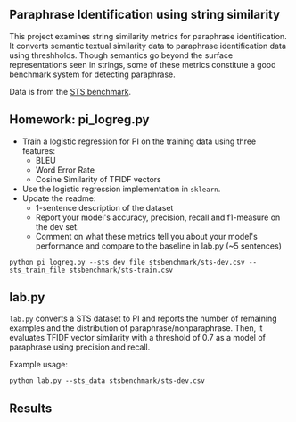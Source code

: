 Paraphrase Identification using string similarity
---------------------------------------------------

This project examines string similarity metrics for paraphrase identification.
It converts semantic textual similarity data to paraphrase identification data using threshholds.
Though semantics go beyond the surface representations seen in strings, some of these
metrics constitute a good benchmark system for detecting paraphrase.


Data is from the [STS benchmark](http://ixa2.si.ehu.es/stswiki/index.php/STSbenchmark).


## Homework: pi_logreg.py

* Train a logistic regression for PI on the training data using three features:
    - BLEU
    - Word Error Rate
    - Cosine Similarity of TFIDF vectors
* Use the logistic regression implementation in `sklearn`.
* Update the readme:
    * 1-sentence description of the dataset
    * Report your model's accuracy, precision, recall and f1-measure on the dev set.
    * Comment on what these metrics tell you about your model's performance and 
compare to the baseline in lab.py (~5 sentences)

`python pi_logreg.py --sts_dev_file stsbenchmark/sts-dev.csv --sts_train_file stsbenchmark/sts-train.csv`

## lab.py

`lab.py` converts a STS dataset to PI and reports the number of remaining examples
and the distribution of paraphrase/nonparaphrase.
Then, it evaluates TFIDF vector similarity with a threshold of 0.7 as a model of paraphrase
using precision and recall.

Example usage:

`python lab.py --sts_data stsbenchmark/sts-dev.csv`


## Results




